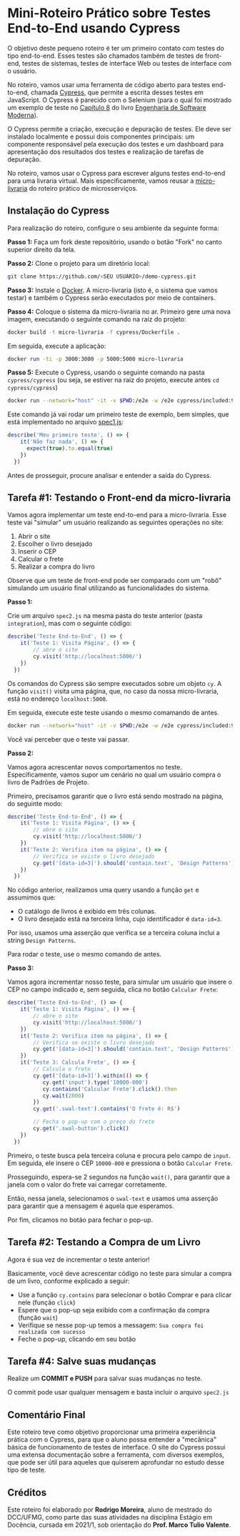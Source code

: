 # Mini-Roteiro Prático sobre Testes End-to-End usando Cypress

O objetivo deste pequeno roteiro é ter um primeiro contato com testes do tipo end-to-end. Esses testes são chamados também de testes de front-end, testes de sistemas,  testes de interface Web ou testes de interface com o usuário.

No roteiro, vamos usar uma ferramenta de código aberto para testes end-to-end, chamada [Cypress](https://www.cypress.io), que permite a escrita desses testes em JavaScript. O Cypress é parecido com o Selenium (para o qual foi mostrado um exemplo de teste no [Capítulo 8]([https://engsoftmoderna.info/cap8.html](https://engsoftmoderna.info/cap8.html#testes-de-sistema)) do livro [Engenharia de Software Moderna](https://engsoftmoderna.info)).

O Cypress permite a criação, execução e depuração de testes. Ele deve ser instalado localmente e possui dois componentes principais: um componente responsável pela execução dos testes e um dashboard para apresentação dos resultados dos testes e realização de tarefas de depuração.

No roteiro, vamos usar o Cypress para escrever alguns testes end-to-end para uma livraria virtual. Mais especificamente, vamos reusar a [micro-livraria](https://github.com/aserg-ufmg/micro-livraria) do roteiro prático de microsserviços.

## Instalação do Cypress

Para realização do roteiro, configure o seu ambiente da seguinte forma:

**Passo 1:** Faça um fork deste repositório, usando o botão "Fork" no canto superior direito da tela.

**Passo 2:** Clone o projeto para um diretório local:

```bash
git clone https://github.com/<SEU USUÁRIO>/demo-cypress.git
```
<!----

**Passo 3:** Instale o Cypress. A forma recomendada é via npm (necessário [node.js](https://nodejs.org/en/download/)). No diretório do projeto, execute:
    
```bash
npm install cypress --save-dev
```

Após a instalação, no diretório do projeto, será criada uma pasta `cypress`. 
--->

**Passo 3:** Instale o [Docker](https://docs.docker.com/get-docker/). A micro-livraria (isto é, o sistema que vamos testar) e também o Cypress serão executados por meio de containers.

**Passo 4:** Coloque o sistema da micro-livraria no ar. Primeiro gere uma nova imagem, executando o seguinte comando na raiz do projeto:

```bash
docker build -t micro-livraria -f cypress/Dockerfile .
```

Em seguida, execute a aplicação:

```bash
docker run -ti -p 3000:3000 -p 5000:5000 micro-livraria
```

**Passo 5:** Execute o Cypress, usando o seguinte comando na pasta `cypress/cypress` (ou seja, se estiver na raiz do projeto, execute antes `cd cypress/cypress`)

<!----
```bash
npx cypress open
```
--->

```bash
docker run --network="host" -it -v $PWD:/e2e -w /e2e cypress/included:9.2.0
```

Este comando já vai rodar um primeiro teste de exemplo, bem simples, que está implementado no arquivo [spec1.js](https://github.com/aserg-ufmg/demo-cypress/blob/main/cypress/cypress/integration/spec1.js):

```javascript
describe('Meu primeiro teste', () => {
    it('Não faz nada', () => {
      expect(true).to.equal(true)
    })
  })
```

Antes de prosseguir, procure analisar e entender a saída do Cypress.

<!---
a seguinte tela. Na área marcada com `1` temos os testes já criados para o sistema e na marcação `2` temos o botão para criação de um novo arquivo de testes.
<p align="center">
    <img src="https://user-images.githubusercontent.com/54295278/127781317-2bd7951f-73ba-475d-8e57-91785ab08a6e.png" width="70%">
</p>
--->

<!--
## Tarefa #1: Primeiro Teste

Os arquivos de testes do Cypress são uma sequência de funções, em JavaScript, que testam o front-end da aplicação.

Como primeiro teste, iremos apenas observar o resultado de uma simples asserção. Primeiro, crie um novo arquivo de teste chamado `meu_teste.js` com o seguinte código:

```javascript
describe('Meu primeiro teste', () => {
    it('Não faz nada', () => {
      expect(true).to.equal(true)
    })
  })
```

Salve este arquivo na pasta *default* na qual ficam os testes do Cypress, normalmente chamados também de *specs*.

O teste acima é trivial, pois ele apenas checa se `true` é igual a `true`. Após salvar o arquivo, procure por ele na lista de testes (specs) do Cypress e clique duas vezes no seu nome para executá-lo. Os resultados serão apresentados na interface do Cypress. 
-->

<!--
<p align="center">
    <img src="https://user-images.githubusercontent.com/54295278/127781703-db6135b3-32e5-4c46-a07d-75f53c428f35.png" width="70%">
</p>

A área `3` mostra os resultados do teste executado, enquanto `4` apresenta os snapshots obtidos ao longo da execução de cada passo do teste. Para o nosso teste trivial, foi apenas constatado que `true` é igual a `true`.

De forma análoga, se alterarmos a linha `3` para `expect(true).to.equal(false)` e salvarmos o arquivo, é possível observar que o navegador já ira se adequar às mudanças no arquivo de teste e consequentemente o teste irá falhar.
--->

## Tarefa #1: Testando o Front-end da micro-livraria

Vamos agora implementar um teste end-to-end para a micro-livraria. Esse teste vai "simular" um usuário realizando as seguintes operações no site:

1. Abrir o site
2. Escolher o livro desejado
3. Inserir o CEP
4. Calcular o frete
5. Realizar a compra do livro

Observe que um teste de front-end pode ser comparado com um "robô" simulando um usuário final utilizando as funcionalidades do sistema.

**Passo 1:**

Crie um arquivo `spec2.js` na mesma pasta do teste anterior (pasta `integration`), mas com o seguinte código:

```javascript
describe('Teste End-to-End', () => {
    it('Teste 1: Visita Página', () => {
        // abre o site
        cy.visit('http://localhost:5000/')
    })
  })
```

Os comandos do Cypress são sempre executados sobre um objeto `cy`. A função `visit()` visita uma página, que, no caso da nossa micro-livraria, está no endereço `localhost:5000`. 

Em seguida, execute este teste usando o mesmo comamando de antes. 

```bash
docker run --network="host" -it -v $PWD:/e2e -w /e2e cypress/included:9.2.0
```

Você vai perceber que o teste vai passar.

**Passo 2:**

Vamos agora acrescentar novos comportamentos no teste. Especificamente, vamos supor um cenário no qual um usuário compra o livro de Padrões de Projeto. 

Primeiro, precisamos garantir que o livro está sendo mostrado na página, do seguinte modo: 

```javascript
describe('Teste End-to-End', () => {
    it('Teste 1: Visita Página', () => {
        // abre o site
        cy.visit('http://localhost:5000/')
    })
    it('Teste 2: Verifica item na página', () => {
        // Verifica se existe o livro desejado
        cy.get('[data-id=3]').should('contain.text', 'Design Patterns')
    })    
  })
```
        
No código anterior, realizamos uma query usando a função `get` e assumimos que:

* O catálogo de livros é exibido em três colunas. 
* O livro desejado está na terceira linha, cujo identificador é `data-id=3`. 

Por isso, usamos uma asserção que verifica se a terceira coluna inclui a string `Design Patterns`. 

Para rodar o teste, use o mesmo comando de antes.

<!----
Ao passar o mouse em cima de cada etapa do teste em `3` podemos observar que `4` muda, refletindo cada passo do teste. Em específico, o último passo (com a asserção) é mostrado em destaque, para indicar que ele foi corretamente identificada.

É possível utilizar o Selector Playground, que é uma ferramenta iterativa do Cypress que ajuda a determinar um seletor único para um elemento em específico. Por meio desse recurso, pode-se testar um seletor para identificar quais elementos são encontrados e também identificar quais elementos possuem uma determinada string de texto. Para usar o Selector Playground, clique no ícone de alvo (item `5` da figura abaixo) e clique com o botão esquerdo sobre o elemento desejado para obter um seletor único.

<p align="center">
    <img src="https://user-images.githubusercontent.com/54295278/127781712-29214b67-457f-4be3-b74a-16e3e94fa892.png" width="70%">
</p>
--->

**Passo 3:**

Vamos agora incrementar nosso teste, para simular um usuário que insere o CEP no campo indicado e, sem seguida, clica no botão `Calcular Frete`:

```javascript
describe('Teste End-to-End', () => {
    it('Teste 1: Visita Página', () => {
        // abre o site
        cy.visit('http://localhost:5000/')
    })
    it('Teste 2: Verifica item na página', () => {
        // Verifica se existe o livro desejado
        cy.get('[data-id=3]').should('contain.text', 'Design Patterns')
    })    
    it('Teste 3: Calcula Frete', () => {    
        // Calcula o frete
        cy.get('[data-id=3]').within(() => {
           cy.get('input').type('10000-000')
           cy.contains('Calcular Frete').click().then
           cy.wait(2000)
        })
        cy.get('.swal-text').contains('O frete é: R$')

        // Fecha o pop-up com o preço do frete
        cy.get('.swal-button').click()
    })
  })
```

Primeiro, o teste busca pela terceira coluna e procura pelo campo de `input`. Em seguida, ele insere o CEP `10000-000` e pressiona o botão `Calcular Frete`.  

Prosseguindo, espera-se 2 segundos na função `wait()`, para garantir que a janela com o valor do frete vai carregar corretamente.

Então, nessa janela, selecionamos o `swal-text` e usamos uma asserção para garantir que a mensagem é aquela que esperamos. 

Por fim, clicamos no botão para fechar o pop-up.

## Tarefa #2: Testando a Compra de um Livro

Agora é sua vez de incrementar o teste anterior! 

Basicamente, você deve acrescentar código no teste para simular a compra de um livro, conforme explicado a seguir:

* Use a função `cy.contains` para selecionar o botão Comprar e para clicar nele (função `click`)
* Espere que o pop-up seja exibido com a confirmação da compra (função `wait`)
* Verifique se nesse pop-up temos a messagem: `Sua compra foi realizada com sucesso`
* Feche o pop-up, clicando em seu botão

## Tarefa #4: Salve suas mudanças

Realize um **COMMIT e PUSH** para salvar suas mudanças no teste. 

O commit pode usar qualquer mensagem e basta incluir o arquivo `spec2.js` 

<!---
**IMPORTANTE** O Cypress instala centenas de arquivos na sua pasta, mas basta fazer o commit do arquivo indicado, ou seja, de um único arquivo.
--->

## Comentário Final

Este roteiro teve como objetivo proporcionar uma primeira experiência prática com o Cypress, para que o aluno possa entender a "mecânica" básica de funcionamento de testes de interface. O site do Cypress possui uma extensa documentação sobre a ferramenta, com diversos exemplos, que pode ser útil para aqueles que quiserem aprofundar no estudo desse tipo de teste.

## Créditos

Este roteiro foi elaborado por **Rodrigo Moreira**, aluno de mestrado do DCC/UFMG, como parte das suas atividades na disciplina Estágio em Docência, cursada em 2021/1, sob orientação do **Prof. Marco Tulio Valente**.
